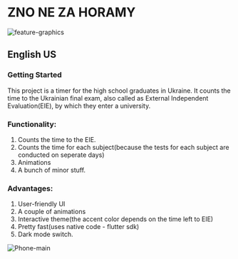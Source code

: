 
# ZNO NE ZA HORAMY
![feature-graphics](https://user-images.githubusercontent.com/46402350/115594583-90c1ee00-a2de-11eb-99a8-52186d3f5a6a.png)
## English US
### Getting Started

This project is a timer for the high school graduates in Ukraine. It counts the time to the Ukrainian final exam, also called as External Independent Evaluation(EIE), by which they enter a university.

### Functionality:
1. Counts the time to the EIE.
2. Counts the time for each subject(because the tests for each subject are conducted on seperate days)
3. Animations
4. A bunch of minor stuff.

### Advantages:
1. User-friendly UI
2. A couple of animations
3. Interactive theme(the accent color depends on the time left to EIE)
4. Pretty fast(uses native code - flutter sdk)
5. Dark mode switch.

![Phone-main](https://user-images.githubusercontent.com/46402350/115594505-7e47b480-a2de-11eb-8b2b-956a45443ab8.png)

